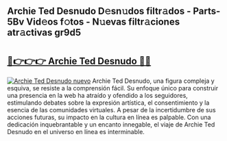 ## Archie Ted Desnudo D𝚎sn𝚞dos filtr𝚊dos - Parts-5Bv Vid𝚎os f𝚘tos - N𝚞evas filtr𝚊ciones atr𝚊ctivas gr9d5

# <h2><a href="http://mbcpfv.tromn.icu/?c=Archie+Ted+Desnudo">🔗👉👉👉 Archie Ted Desnudo 🔗🔗</a></h2>

[![Archie Ted Desnudo nuevo](https://i.imgur.com/pEAQMta.gif)](http://mbcpfv.tromn.icu/?c=Archie+Ted+Desnudo)
Archie Ted Desnudo, una figura compleja y esquiva, se resiste a la comprensión fácil. Su enfoque único para construir una presencia en la web ha atraído y ofendido a los seguidores, estimulando debates sobre la expresión artística, el consentimiento y la esencia de las comunidades virtuales. A pesar de la incertidumbre de sus acciones futuras, su impacto en la cultura en línea es palpable. Con una dedicación inquebrantable y un encanto innegable, el viaje de Archie Ted Desnudo en el universo en línea es interminable.
